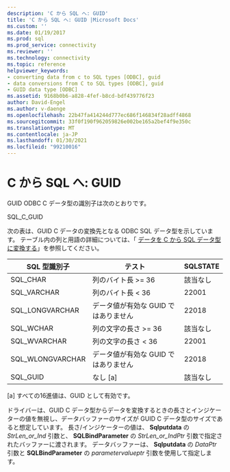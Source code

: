 ```yaml
---
description: 'C から SQL へ: GUID'
title: 'C から SQL へ: GUID |Microsoft Docs'
ms.custom: ''
ms.date: 01/19/2017
ms.prod: sql
ms.prod_service: connectivity
ms.reviewer: ''
ms.technology: connectivity
ms.topic: reference
helpviewer_keywords:
- converting data from c to SQL types [ODBC], guid
- data conversions from C to SQL types [ODBC], guid
- GUID data type [ODBC]
ms.assetid: 9168b0b6-a828-4fef-b8cd-bdf439776f23
author: David-Engel
ms.author: v-daenge
ms.openlocfilehash: 22b47fa414244d777ec686f146834f28adff4868
ms.sourcegitcommit: 33f0f190f962059826e002be165a2bef4f9e350c
ms.translationtype: MT
ms.contentlocale: ja-JP
ms.lasthandoff: 01/30/2021
ms.locfileid: "99210016"
---
```

# <a name="c-to-sql-guid"></a>C から SQL へ: GUID
GUID ODBC C データ型の識別子は次のとおりです。  
  
 SQL_C_GUID  
  
 次の表は、GUID C データの変換先となる ODBC SQL データ型を示しています。 テーブル内の列と用語の詳細については、「 [データを C から SQL データ型に変換する](../../../odbc/reference/appendixes/converting-data-from-c-to-sql-data-types.md)」を参照してください。  
  
|SQL 型識別子|テスト|SQLSTATE|  
|-------------------------|----------|--------------|  
|SQL_CHAR|列のバイト長 >= 36|該当なし|  
|SQL_VARCHAR|列のバイト長 < 36|22001|  
|SQL_LONGVARCHAR|データ値が有効な GUID ではありません|22018|  
|SQL_WCHAR|列の文字の長さ >= 36|該当なし|  
|SQL_WVARCHAR|列の文字の長さ < 36|22001|  
|SQL_WLONGVARCHAR|データ値が有効な GUID ではありません|22018|  
|SQL_GUID|なし [a]|該当なし|  
  
 [a] すべての16進値は、GUID として有効です。  
  
 ドライバーは、GUID C データ型からデータを変換するときの長さとインジケーターの値を無視し、データバッファーのサイズが GUID C データ型のサイズであると想定しています。 長さ/インジケーターの値は、 **Sqlputdata** の *StrLen_or_Ind* 引数と、 **SQLBindParameter** の *StrLen_or_IndPtr* 引数で指定されたバッファーに渡されます。 データバッファーは、 **Sqlputdata** の *DataPtr* 引数と **SQLBindParameter** の *parametervalueptr* 引数を使用して指定します。
